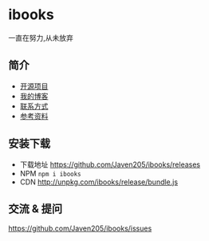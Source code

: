 # ibooks
一直在努力,从未放弃


## 简介

- [开源项目](./doc/opensource/README.md)
- [我的博客](./doc/blog/README.md)
- [联系方式](./doc/contact.md)
- [参考资料](./doc/study.md)

## 安装下载

- 下载地址 https://github.com/Javen205/ibooks/releases
- NPM `npm i ibooks`
- CDN  http://unpkg.com/ibooks/release/bundle.js


## 交流 & 提问

https://github.com/Javen205/ibooks/issues






